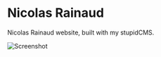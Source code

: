 Nicolas Rainaud
===============

Nicolas Rainaud website, built with my stupidCMS.

![Screenshot](http://grabs.lucasmouilleron.com/Screen%20Shot%202016-07-16%20at%2011.11.34.png)